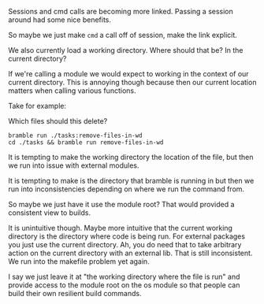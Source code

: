
Sessions and cmd calls are becoming more linked. Passing a session around had some nice benefits.

So maybe we just make `cmd` a call off of session, make the link explicit.

We also currently load a working directory. Where should that be? In the current directory?

If we're calling a module we would expect to working in the context of our current directory. This is annoying though because then our current location matters when calling various functions.

Take for example:

Which files should this delete?
```
bramble run ./tasks:remove-files-in-wd
cd ./tasks && bramble run remove-files-in-wd
```

It is tempting to make the working directory the location of the file, but then we run into issue with external modules.

It is tempting to make is the directory that bramble is running in but then we run into inconsistencies depending on where we run the command from.

So maybe we just have it use the module root? That would provided a consistent view to builds.

It is unintuitive though. Maybe more intuitive that the current working directory is the directory where code is being run. For external packages you just use the current directory. Ah, you do need that to take arbitrary action on the current directory with an external lib. That is still inconsistent. We run into the makefile problem yet again.

I say we just leave it at "the working directory where the file is run" and provide access to the module root on the os module so that people can build their own resilient build commands.
